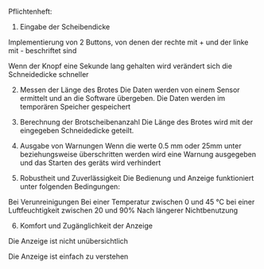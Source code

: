 Pflichtenheft:

1. Eingabe der Scheibendicke

Implementierung von 2 Buttons, von denen der rechte mit + und der linke mit - beschriftet sind

Wenn der Knopf eine Sekunde lang gehalten wird verändert sich die Schneidedicke schneller



2. Messen der Länge des Brotes
Die Daten werden von einem Sensor ermittelt und an die Software übergeben.
Die Daten werden im temporären Speicher gespeichert

3. Berechnung der Brotscheibenanzahl
Die Länge des Brotes wird mit der eingegeben Schneidedicke geteilt.

4. Ausgabe von Warnungen
Wenn die werte 0.5 mm oder 25mm unter beziehungsweise überschritten werden wird eine Warnung ausgegeben und das Starten des geräts wird verhindert

5. Robustheit und Zuverlässigkeit
Die Bedienung und Anzeige funktioniert unter folgenden Bedingungen:

Bei Verunreinigungen
Bei einer Temperatur zwischen 0 und 45 °C
bei einer Luftfeuchtigkeit zwischen 20 und 90%
Nach längerer Nichtbenutzung

6. Komfort und Zugänglichkeit der Anzeige

Die Anzeige ist nicht unübersichtlich

Die Anzeige ist einfach zu verstehen